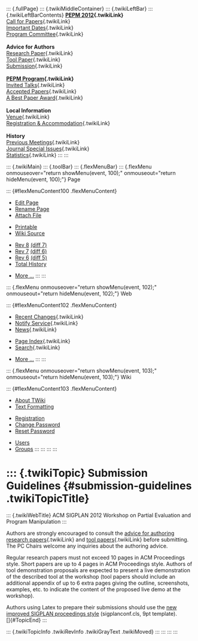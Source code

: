 ::: {.fullPage}
::: {.twikiMiddleContainer}
::: {.twikiLeftBar}
::: {.twikiLeftBarContents}
**[PEPM 2012](WebHome){.twikiLink}**\
[Call for Papers](CallForPapers){.twikiLink}\
[Important Dates](ImportantDates){.twikiLink}\
[Program Committee](ProgramCommittee){.twikiLink}\
\
**Advice for Authors**\
[Research Paper](ResearchPaperAdvice){.twikiLink}\
[Tool Paper](ToolPaperAdvice){.twikiLink}\
[Submission](PaperSubmission){.twikiLink}\
\
**[PEPM Program](Program){.twikiLink}**\
[Invited Talks](InvitedTalks){.twikiLink}\
[Accepted Papers](AcceptedPapers){.twikiLink}\
[A Best Paper Award](ABestPaperAward){.twikiLink}\
\
**Local Information**\
[Venue](WorkshopVenue){.twikiLink}\
[Registration & Accommodation](RegistrationAndAccomodation){.twikiLink}\
\
**History**\
[Previous Meetings](PreviousMeetings){.twikiLink}\
[Journal Special Issues](SpecialIssues){.twikiLink}\
[Statistics](HistoricalStatistics){.twikiLink}
:::
:::

::: {.twikiMain}
::: {.toolBar}
::: {.flexMenuBar}
::: {.flexMenu onmouseover="return showMenu(event, 100);" onmouseout="return hideMenu(event, 100);"}
Page

::: {#flexMenuContent100 .flexMenuContent}
-   [Edit
    Page](http://www.program-transformation.org/edit/PEPM12/SubmissionGuidelines?t=1536828959)
-   [Rename
    Page](http://www.program-transformation.org/rename/PEPM12/SubmissionGuidelines)
-   [Attach
    File](http://www.program-transformation.org/attach/PEPM12/SubmissionGuidelines)

<!-- -->

-   [Printable](http://www.program-transformation.org/view/PEPM12/SubmissionGuidelines?skin=print.pattern)
-   [Wiki
    Source](http://www.program-transformation.org/view/PEPM12/SubmissionGuidelines?skin=text&raw=on&contenttype=text/plain)

<!-- -->

-   [Rev
    8](http://www.program-transformation.org/view/PEPM12/SubmissionGuidelines?rev=1.8)
    [(diff 7)](http://www.program-transformation.org/rdiff/PEPM12/SubmissionGuidelines?rev1=1.8&rev2=1.7)
-   [Rev
    7](http://www.program-transformation.org/view/PEPM12/SubmissionGuidelines?rev=1.7)
    [(diff 6)](http://www.program-transformation.org/rdiff/PEPM12/SubmissionGuidelines?rev1=1.7&rev2=1.6)
-   [Rev
    6](http://www.program-transformation.org/view/PEPM12/SubmissionGuidelines?rev=1.6)
    [(diff 5)](http://www.program-transformation.org/rdiff/PEPM12/SubmissionGuidelines?rev1=1.6&rev2=1.5)
-   [Total
    History](http://www.program-transformation.org/rdiff/PEPM12/SubmissionGuidelines)

<!-- -->

-   [More
    \...](http://www.program-transformation.org/oops/PEPM12/SubmissionGuidelines?template=oopsmore&param1=1.8&param2=1.8)
:::
:::

::: {.flexMenu onmouseover="return showMenu(event, 102);" onmouseout="return hideMenu(event, 102);"}
Web

::: {#flexMenuContent102 .flexMenuContent}
-   [Recent Changes](WebChanges){.twikiLink}
-   [Notify Service](WebNotify){.twikiLink}
-   [News](WebNews){.twikiLink}

<!-- -->

-   [Page Index](WebIndex){.twikiLink}
-   [Search](WebSearch){.twikiLink}

<!-- -->

-   [More
    \...](http://www.program-transformation.org/oops/PEPM12/SubmissionGuidelines?template=oopsmore&param1=1.8&param2=1.8)
:::
:::

::: {.flexMenu onmouseover="return showMenu(event, 103);" onmouseout="return hideMenu(event, 103);"}
Wiki

::: {#flexMenuContent103 .flexMenuContent}
-   [About
    TWiki](http://www.program-transformation.org/view/TWiki/WebHome)
-   [Text
    Formatting](http://www.program-transformation.org/view/TWiki/TextFormattingRules)

<!-- -->

-   [Registration](http://www.program-transformation.org/view/TWiki/TWikiRegistration)
-   [Change
    Password](http://www.program-transformation.org/view/TWiki/ChangePassword)
-   [Reset
    Password](http://www.program-transformation.org/view/TWiki/ResetPassword)

<!-- -->

-   [Users](http://www.program-transformation.org/view/Main/TWikiUsers)
-   [Groups](http://www.program-transformation.org/view/Main/TWikiGroups)
:::
:::
:::
:::

::: {.twikiTopic}
Submission Guidelines {#submission-guidelines .twikiTopicTitle}
=====================

::: {.twikiWebTitle}
ACM SIGPLAN 2012 Workshop on Partial Evaluation and Program Manipulation
:::

Authors are strongly encouraged to consult the [advice for authoring
research papers](ResearchPaperAdvice){.twikiLink} and [tool
papers](ToolPaperAdvice){.twikiLink} before submitting. The PC Chairs
welcome any inquiries about the authoring advice.

Regular research papers must not exceed 10 pages in ACM Proceedings
style. Short papers are up to 4 pages in ACM Proceedings style. Authors
of tool demonstration proposals are expected to present a live
demonstration of the described tool at the workshop (tool papers should
include an additional appendix of up to 6 extra pages giving the
outline, screenshots, examples, etc. to indicate the content of the
proposed live demo at the workshop).

Authors using Latex to prepare their submissions should use the [new
improved SIGPLAN proceedings
style](http://www.acm.org/sigs/sigplan/authorInformation.htm)
(sigplanconf.cls, 9pt template).\
[]{#TopicEnd}
:::

::: {.twikiTopicInfo .twikiRevInfo .twikiGrayText .twikiMoved}
:::
:::
:::
:::
